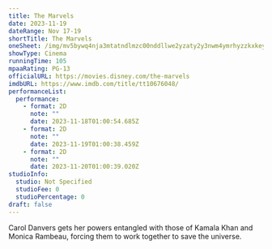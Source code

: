 ```yaml
---
title: The Marvels
date: 2023-11-19
dateRange: Nov 17-19
shortTitle: The Marvels
oneSheet: /img/mv5bywq4nja3mtatndlmzc00nddllwe2yzaty2y3nwm4ymrhyzzkxkeyxkfqcgdeqxvymtm1njm2odg1._v1_.jpg
showType: Cinema
runningTime: 105
mpaaRating: PG-13
officialURL: https://movies.disney.com/the-marvels
imdbURL: https://www.imdb.com/title/tt10676048/
performanceList:
  performance:
    - format: 2D
      note: ""
      date: 2023-11-18T01:00:54.685Z
    - format: 2D
      note: ""
      date: 2023-11-19T01:00:38.459Z
    - format: 2D
      note: ""
      date: 2023-11-20T01:00:39.020Z
studioInfo:
  studio: Not Specified
  studioFee: 0
  studioPercentage: 0
draft: false
---
```

Carol Danvers gets her powers entangled with those of Kamala Khan and Monica Rambeau, forcing them to work together to save the universe.